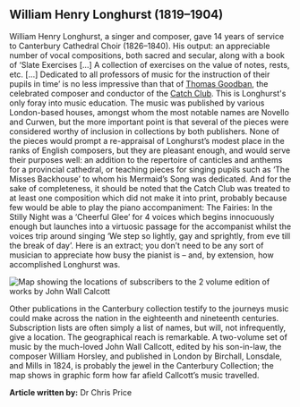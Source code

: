 ## William Henry Longhurst (1819–1904)

William Henry Longhurst, a singer and composer, gave 14 years of service to Canterbury Cathedral Choir (1826–1840). His output: an appreciable number of vocal compositions, both sacred and secular, along with a book of ‘Slate Exercises [...] A collection of exercises on the value of notes, rests, etc. [...] Dedicated to all professors of music for the instruction of their pupils in time’ is no less impressive than that of [Thomas Goodban](19c-thomas-goodban-biography), the celebrated composer and conductor of the [Catch Club](19c-catch-club). This is Longhurst's only foray into music education. The music was published by various London-based houses, amongst whom the most notable names are Novello and Curwen, but the more important point is that several of the pieces were considered worthy of inclusion in collections by both publishers. None of the pieces would prompt a re-appraisal of Longhurst’s modest place in the ranks of English composers, but they are pleasant enough, and would serve their purposes well: an addition to the repertoire of canticles and anthems for a provincial cathedral, or teaching pieces for singing pupils such as ‘The Misses Backhouse’ to whom his Mermaid’s Song was dedicated. And for the sake of completeness, it should be noted that the Catch Club was treated to at least one composition which did not make it into print, probably because few would be able to play the piano accompaniment: The Fairies: In the Stilly Night was a ‘Cheerful Glee’ for 4 voices which begins innocuously enough but launches into a virtuosic passage for the accompanist whilst the voices trip around singing ‘We step so lightly, gay and sprightly, from eve till the break of day’. Here is an extract; you don’t need to be any sort of musician to appreciate how busy the pianist is – and, by extension, how accomplished Longhurst was.

![Map showing the locations of subscribers to the 2 volume edition of works by John Wall Calcott](/music/images/calcott.JPG)

Other publications in the Canterbury collection testify to the journeys music could make across the nation in the eighteenth and nineteenth centuries.  Subscription lists are often simply a list of names, but will, not infrequently, give a location. The geographical reach is remarkable. A two-volume set of music by the much-loved John Wall Callcott, edited by his son-in-law, the composer William Horsley, and published in London by Birchall, Lonsdale, and Mills in 1824, is probably the jewel in the Canterbury Collection; the map shows in graphic form how far afield Callcott’s music travelled.

**Article written by:** Dr Chris Price
